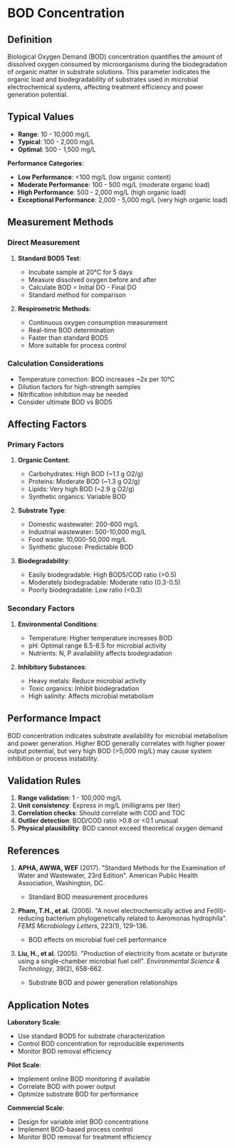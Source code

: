 <!--
Parameter ID: bod_concentration
Category: biological
Generated: 2025-01-16T12:01:00.000Z
-->

# BOD Concentration

## Definition

Biological Oxygen Demand (BOD) concentration quantifies the amount of dissolved
oxygen consumed by microorganisms during the biodegradation of organic matter in
substrate solutions. This parameter indicates the organic load and
biodegradability of substrates used in microbial electrochemical systems,
affecting treatment efficiency and power generation potential.

## Typical Values

- **Range**: 10 - 10,000 mg/L
- **Typical**: 100 - 2,000 mg/L
- **Optimal**: 500 - 1,500 mg/L

**Performance Categories**:

- **Low Performance**: <100 mg/L (low organic content)
- **Moderate Performance**: 100 - 500 mg/L (moderate organic load)
- **High Performance**: 500 - 2,000 mg/L (high organic load)
- **Exceptional Performance**: 2,000 - 5,000 mg/L (very high organic load)

## Measurement Methods

### Direct Measurement

1. **Standard BOD5 Test**:

   - Incubate sample at 20°C for 5 days
   - Measure dissolved oxygen before and after
   - Calculate BOD = Initial DO - Final DO
   - Standard method for comparison

2. **Respirometric Methods**:
   - Continuous oxygen consumption measurement
   - Real-time BOD determination
   - Faster than standard BOD5
   - More suitable for process control

### Calculation Considerations

- Temperature correction: BOD increases ~2x per 10°C
- Dilution factors for high-strength samples
- Nitrification inhibition may be needed
- Consider ultimate BOD vs BOD5

## Affecting Factors

### Primary Factors

1. **Organic Content**:

   - Carbohydrates: High BOD (~1.1 g O2/g)
   - Proteins: Moderate BOD (~1.3 g O2/g)
   - Lipids: Very high BOD (~2.9 g O2/g)
   - Synthetic organics: Variable BOD

2. **Substrate Type**:

   - Domestic wastewater: 200-600 mg/L
   - Industrial wastewater: 500-10,000 mg/L
   - Food waste: 10,000-50,000 mg/L
   - Synthetic glucose: Predictable BOD

3. **Biodegradability**:
   - Easily biodegradable: High BOD5/COD ratio (>0.5)
   - Moderately biodegradable: Moderate ratio (0.3-0.5)
   - Poorly biodegradable: Low ratio (<0.3)

### Secondary Factors

1. **Environmental Conditions**:

   - Temperature: Higher temperature increases BOD
   - pH: Optimal range 6.5-8.5 for microbial activity
   - Nutrients: N, P availability affects biodegradation

2. **Inhibitory Substances**:
   - Heavy metals: Reduce microbial activity
   - Toxic organics: Inhibit biodegradation
   - High salinity: Affects microbial metabolism

## Performance Impact

BOD concentration indicates substrate availability for microbial metabolism and
power generation. Higher BOD generally correlates with higher power output
potential, but very high BOD (>5,000 mg/L) may cause system inhibition or
process instability.

## Validation Rules

1. **Range validation**: 1 - 100,000 mg/L
2. **Unit consistency**: Express in mg/L (milligrams per liter)
3. **Correlation checks**: Should correlate with COD and TOC
4. **Outlier detection**: BOD/COD ratio >0.8 or <0.1 unusual
5. **Physical plausibility**: BOD cannot exceed theoretical oxygen demand

## References

1. **APHA, AWWA, WEF** (2017). "Standard Methods for the Examination of Water
   and Wastewater, 23rd Edition". American Public Health Association,
   Washington, DC.

   - Standard BOD measurement procedures

2. **Pham, T.H., et al.** (2006). "A novel electrochemically active and
   Fe(III)-reducing bacterium phylogenetically related to Aeromonas hydrophila".
   _FEMS Microbiology Letters_, 223(1), 129-136.

   - BOD effects on microbial fuel cell performance

3. **Liu, H., et al.** (2005). "Production of electricity from acetate or
   butyrate using a single-chamber microbial fuel cell". _Environmental Science
   & Technology_, 39(2), 658-662.
   - Substrate BOD and power generation relationships

## Application Notes

**Laboratory Scale**:

- Use standard BOD5 for substrate characterization
- Control BOD concentration for reproducible experiments
- Monitor BOD removal efficiency

**Pilot Scale**:

- Implement online BOD monitoring if available
- Correlate BOD with power output
- Optimize substrate BOD for performance

**Commercial Scale**:

- Design for variable inlet BOD concentrations
- Implement BOD-based process control
- Monitor BOD removal for treatment efficiency
